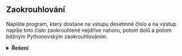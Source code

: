 ## Zaokrouhlování

Napište program, který dostane na vstupu desetinné číslo a na výstup napíše toto číslo zaokrouhlené nejdříve nahoru,
potom dolů a potom běžným Pythonovským zaokrouhlováním.

<details>
<summary><b>Řešení</b></summary>

```python
import math

num = float(input('zadej cislo: '))

print(f'nahoru: {math.ceil(num)}')
print(f'dolu:  {math.floor(num)}')
print(f'round: {round(num)}')
```

</details>
